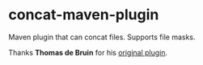 concat-maven-plugin
===================

Maven plugin that can concat files. Supports file masks.

Thanks **Thomas de Bruin** for his [original plugin](https://github.com/bomas/concat-maven-plugin).
